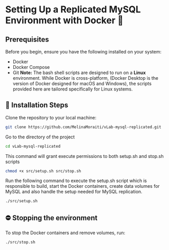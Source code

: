 # Setting Up a Replicated MySQL Environment with Docker 🐳

## Prerequisites
Before you begin, ensure you have the following installed on your system:
- Docker
- Docker Compose
- Git
**Note:** The bash shell scripts are designed to run on a **Linux** environment. While Docker is cross-platform, (Docker Desktop is the version of Docker designed for macOS and Windows), the scripts provided here are tailored specifically for Linux systems.
  
## 🚀 Installation Steps
Clone the repository to your local machine:
```bash
git clone https://github.com/MelinaMoraiti/vLab-mysql-replicated.git
```
Go to the directory of the project
```bash
cd vLab-mysql-replicated
```
This command will grant execute permissions to both setup.sh and stop.sh scripts
```bash
chmod +x src/setup.sh src/stop.sh
```
Run the following command to execute the setup.sh script which is responsible to build, start the Docker containers, create data volumes for MySQL and also handle the setup needed for MySQL replication.
```bash
./src/setup.sh
```

## ⛔ Stopping the environment
To stop the Docker containers and remove volumes, run:
```bash
./src/stop.sh
```

